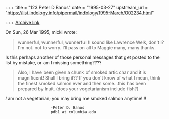 +++
title = "123 Peter D Banos"
date = "1995-03-27"
upstream_url = "https://list.indology.info/pipermail/indology/1995-March/002234.html"

+++
[Archive link](https://list.indology.info/pipermail/indology/1995-March/002234.html)

On Sun, 26 Mar 1995, micki wrote:

> wunnerful, wunnerful, wunnerful (I sound like Lawrence Welk,
> don't I?  I'm not.  not to worry.  I'll pass on all to Maggie
> many, many thanks.

Is this perhaps another of those personal messages that get posted to the 
list by mistake, or am I missing something????

> Also, I have been given a chunk of smoked artic char and it is
> magnificent!  Shall I bring it??   If you don't know of what I
> mean, think the finest smoked salmon ever and then some...this
> has been prepared by Inuit.  (does your vegetarianism include fish?)

_I_ am not a vegetarian; you may bring me smoked salmon anytime!!!!

						-Peter D. Banos
						pdb1 at columbia.edu





